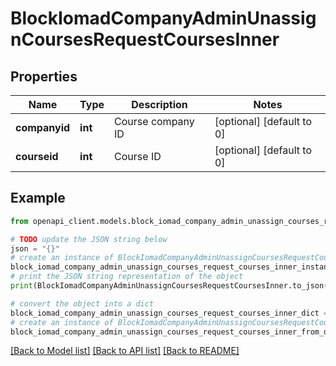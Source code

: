 # BlockIomadCompanyAdminUnassignCoursesRequestCoursesInner


## Properties

Name | Type | Description | Notes
------------ | ------------- | ------------- | -------------
**companyid** | **int** | Course company ID | [optional] [default to 0]
**courseid** | **int** | Course ID | [optional] [default to 0]

## Example

```python
from openapi_client.models.block_iomad_company_admin_unassign_courses_request_courses_inner import BlockIomadCompanyAdminUnassignCoursesRequestCoursesInner

# TODO update the JSON string below
json = "{}"
# create an instance of BlockIomadCompanyAdminUnassignCoursesRequestCoursesInner from a JSON string
block_iomad_company_admin_unassign_courses_request_courses_inner_instance = BlockIomadCompanyAdminUnassignCoursesRequestCoursesInner.from_json(json)
# print the JSON string representation of the object
print(BlockIomadCompanyAdminUnassignCoursesRequestCoursesInner.to_json())

# convert the object into a dict
block_iomad_company_admin_unassign_courses_request_courses_inner_dict = block_iomad_company_admin_unassign_courses_request_courses_inner_instance.to_dict()
# create an instance of BlockIomadCompanyAdminUnassignCoursesRequestCoursesInner from a dict
block_iomad_company_admin_unassign_courses_request_courses_inner_from_dict = BlockIomadCompanyAdminUnassignCoursesRequestCoursesInner.from_dict(block_iomad_company_admin_unassign_courses_request_courses_inner_dict)
```
[[Back to Model list]](../README.md#documentation-for-models) [[Back to API list]](../README.md#documentation-for-api-endpoints) [[Back to README]](../README.md)


